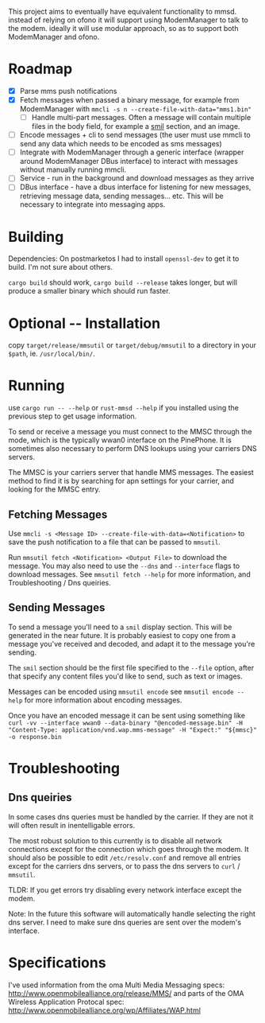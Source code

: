 This project aims to eventually have equivalent functionality to mmsd. instead
of relying on ofono it will support using ModemManager to talk to the modem.
ideally it will use modular approach, so as to support both ModemManager and
ofono.

# Roadmap
- [x] Parse mms push notifications
- [x] Fetch messages when passed a binary message, for example from ModemManager
  with `mmcli -s n --create-file-with-data="mms1.bin"`
  - [ ] Handle multi-part messages. Often a message will contain multiple files
   in the body field, for example a
   [smil](https://en.wikipedia.org/wiki/synchronized_multimedia_integration_language)
   section, and an image.
- [ ] Encode messages + cli to send messages (the user must use mmcli to send
  any data which needs to be encoded as sms messages)
- [ ] Integrate with ModemManager through a generic interface (wrapper around
  ModemManager DBus interface) to interact with messages without manually running
  mmcli.
- [ ] Service - run in the background and download messages as they arrive
- [ ] DBus interface - have a dbus interface for listening for new messages,
  retrieving message data, sending messages... etc. This will be necessary to
  integrate into messaging apps.

# Building
Dependencies:
On postmarketos I had to install `openssl-dev` to get it to build. I'm not sure
about others.

`cargo build` should work, `cargo build --release` takes longer, but will
produce a smaller binary which should run faster.

# Optional -- Installation
copy `target/release/mmsutil` or `target/debug/mmsutil` to a directory in your
`$path`, ie. `/usr/local/bin/`.  

# Running
use `cargo run -- --help` or `rust-mmsd --help` if you installed using the
previous step to get usage information.

To send or receive a message you must connect to the MMSC through the mode,
which is the typically wwan0 interface on the PinePhone. It is sometimes also
necessary to perform DNS lookups using your carriers DNS servers.

The MMSC is your carriers server that handle MMS messages. The easiest method to
find it is by searching for apn settings for your carrier, and looking for the
MMSC entry.

## Fetching Messages
Use `mmcli -s <Message ID> --create-file-with-data=<Notification>` to save the
push notification to a file that can be passed to `mmsutil`.

Run `mmsutil fetch <Notification> <Output File>` to download the message. You
may also need to use the `--dns` and `--interface` flags to download messages.
See `mmsutil fetch --help` for more information, and Troubleshooting / Dns
queiries.

## Sending Messages
To send a message you'll need to a `smil` display section. This will be generated
in the near future. It is probably easiest to copy one from a message you've
received and decoded, and adapt it to the message you're sending.

The `smil` section should be the first file specified to the `--file` option, after
that specify any content files you'd like to send, such as text or images.

Messages can be encoded using `mmsutil encode` see `mmsutil encode --help` for
more information about encoding messages.

Once you have an encoded message it can be sent using something like `curl -vv
--interface wwan0 --data-binary "@encoded-message.bin" -H "Content-Type:
application/vnd.wap.mms-message" -H "Expect:"
"${mmsc}" -o response.bin`
 
# Troubleshooting

## Dns queiries
In some cases dns queries must be handled by the carrier. If they are not it
will often result in inentelligable errors.

The most robust solution to this currently is to disable all network connections
except for the connection which goes through the modem. It should also be
possible to edit `/etc/resolv.conf` and remove all entries except for the
carriers dns servers, or to pass the dns servers to `curl` / `mmsutil`.

TLDR:
If you get errors try disabling every network interface except the modem.

Note:
In the future this software will automatically handle selecting the right dns
server. I need to make sure dns queries are sent over the modem's interface.

# Specifications
I've used information from the oma Multi Media Messaging specs:
http://www.openmobilealliance.org/release/MMS/
and parts of the OMA Wireless Application Protocal spec:
http://www.openmobilealliance.org/wp/Affiliates/WAP.html
